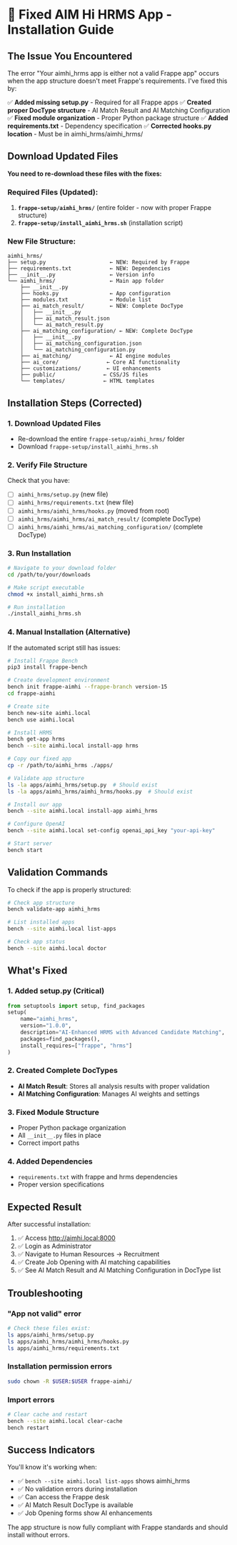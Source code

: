 # 🔧 Fixed AIM Hi HRMS App - Installation Guide

## The Issue You Encountered

The error "Your aimhi_hrms app is either not a valid Frappe app" occurs when the app structure doesn't meet Frappe's requirements. I've fixed this by:

✅ **Added missing setup.py** - Required for all Frappe apps
✅ **Created proper DocType structure** - AI Match Result and AI Matching Configuration
✅ **Fixed module organization** - Proper Python package structure
✅ **Added requirements.txt** - Dependency specification
✅ **Corrected hooks.py location** - Must be in aimhi_hrms/aimhi_hrms/

## Download Updated Files

**You need to re-download these files with the fixes:**

### Required Files (Updated):
1. **`frappe-setup/aimhi_hrms/`** (entire folder - now with proper Frappe structure)
2. **`frappe-setup/install_aimhi_hrms.sh`** (installation script)

### New File Structure:
```
aimhi_hrms/
├── setup.py                    ← NEW: Required by Frappe
├── requirements.txt            ← NEW: Dependencies
├── __init__.py                 ← Version info
└── aimhi_hrms/                 ← Main app folder
    ├── __init__.py
    ├── hooks.py                ← App configuration
    ├── modules.txt             ← Module list
    ├── ai_match_result/        ← NEW: Complete DocType
    │   ├── __init__.py
    │   ├── ai_match_result.json
    │   └── ai_match_result.py
    ├── ai_matching_configuration/ ← NEW: Complete DocType
    │   ├── __init__.py
    │   ├── ai_matching_configuration.json
    │   └── ai_matching_configuration.py
    ├── ai_matching/            ← AI engine modules
    ├── ai_core/               ← Core AI functionality
    ├── customizations/        ← UI enhancements
    ├── public/               ← CSS/JS files
    └── templates/            ← HTML templates
```

## Installation Steps (Corrected)

### 1. Download Updated Files
- Re-download the entire `frappe-setup/aimhi_hrms/` folder
- Download `frappe-setup/install_aimhi_hrms.sh`

### 2. Verify File Structure
Check that you have:
- [ ] `aimhi_hrms/setup.py` (new file)
- [ ] `aimhi_hrms/requirements.txt` (new file)
- [ ] `aimhi_hrms/aimhi_hrms/hooks.py` (moved from root)
- [ ] `aimhi_hrms/aimhi_hrms/ai_match_result/` (complete DocType)
- [ ] `aimhi_hrms/aimhi_hrms/ai_matching_configuration/` (complete DocType)

### 3. Run Installation
```bash
# Navigate to your download folder
cd /path/to/your/downloads

# Make script executable
chmod +x install_aimhi_hrms.sh

# Run installation
./install_aimhi_hrms.sh
```

### 4. Manual Installation (Alternative)
If the automated script still has issues:

```bash
# Install Frappe Bench
pip3 install frappe-bench

# Create development environment
bench init frappe-aimhi --frappe-branch version-15
cd frappe-aimhi

# Create site
bench new-site aimhi.local
bench use aimhi.local

# Install HRMS
bench get-app hrms
bench --site aimhi.local install-app hrms

# Copy our fixed app
cp -r /path/to/aimhi_hrms ./apps/

# Validate app structure
ls -la apps/aimhi_hrms/setup.py  # Should exist
ls -la apps/aimhi_hrms/aimhi_hrms/hooks.py  # Should exist

# Install our app
bench --site aimhi.local install-app aimhi_hrms

# Configure OpenAI
bench --site aimhi.local set-config openai_api_key "your-api-key"

# Start server
bench start
```

## Validation Commands

To check if the app is properly structured:

```bash
# Check app structure
bench validate-app aimhi_hrms

# List installed apps
bench --site aimhi.local list-apps

# Check app status
bench --site aimhi.local doctor
```

## What's Fixed

### 1. Added setup.py (Critical)
```python
from setuptools import setup, find_packages
setup(
    name="aimhi_hrms",
    version="1.0.0",
    description="AI-Enhanced HRMS with Advanced Candidate Matching",
    packages=find_packages(),
    install_requires=["frappe", "hrms"]
)
```

### 2. Created Complete DocTypes
- **AI Match Result**: Stores all analysis results with proper validation
- **AI Matching Configuration**: Manages AI weights and settings

### 3. Fixed Module Structure
- Proper Python package organization
- All `__init__.py` files in place
- Correct import paths

### 4. Added Dependencies
- `requirements.txt` with frappe and hrms dependencies
- Proper version specifications

## Expected Result

After successful installation:
1. ✅ Access http://aimhi.local:8000
2. ✅ Login as Administrator
3. ✅ Navigate to Human Resources → Recruitment
4. ✅ Create Job Opening with AI matching capabilities
5. ✅ See AI Match Result and AI Matching Configuration in DocType list

## Troubleshooting

### "App not valid" error
```bash
# Check these files exist:
ls apps/aimhi_hrms/setup.py
ls apps/aimhi_hrms/aimhi_hrms/hooks.py
ls apps/aimhi_hrms/requirements.txt
```

### Installation permission errors
```bash
sudo chown -R $USER:$USER frappe-aimhi/
```

### Import errors
```bash
# Clear cache and restart
bench --site aimhi.local clear-cache
bench restart
```

## Success Indicators

You'll know it's working when:
- ✅ `bench --site aimhi.local list-apps` shows aimhi_hrms
- ✅ No validation errors during installation
- ✅ Can access the Frappe desk
- ✅ AI Match Result DocType is available
- ✅ Job Opening forms show AI enhancements

The app structure is now fully compliant with Frappe standards and should install without errors.